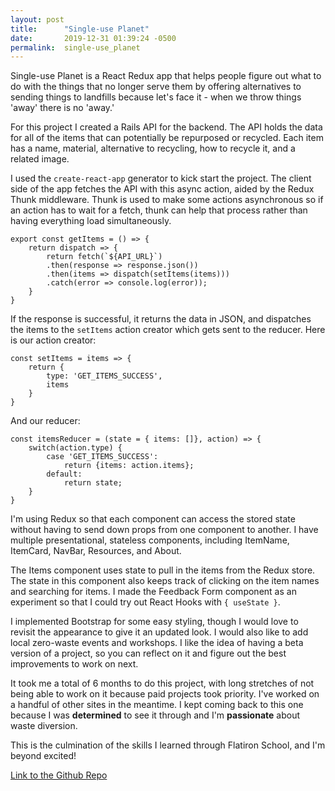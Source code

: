 ```yaml
---
layout: post
title:      "Single-use Planet"
date:       2019-12-31 01:39:24 -0500
permalink:  single-use_planet
---
```



Single-use Planet is a React Redux app that helps people figure out what to do with the things that no longer serve them by offering alternatives to sending things to landfills because let's face it - when we throw things 'away' there is no 'away.'

For this project I created a Rails API for the backend. The API holds the data for all of the items that can potentially be repurposed or recycled. Each item has a name, material, alternative to recycling, how to recycle it, and a related image. 

I used the ```create-react-app``` generator to kick start the project. The client side of the app fetches the API with this async action, aided by the Redux Thunk middleware. Thunk is used to make some actions asynchronous so if an action has to wait for a fetch, thunk can help that process rather than having everything load simultaneously.

```
export const getItems = () => {
	return dispatch => {
		return fetch(`${API_URL}`)
		.then(response => response.json())
		.then(items => dispatch(setItems(items)))
		.catch(error => console.log(error));
	}
}
```

If the response is successful, it returns the data in JSON, and dispatches the items to the ```setItems``` action creator which gets sent to the reducer. Here is our action creator:

```
const setItems = items => {
	return {
		type: 'GET_ITEMS_SUCCESS',
		items
	}
}
```

And our reducer:
``` 
const itemsReducer = (state = { items: []}, action) => {
	switch(action.type) {
		case 'GET_ITEMS_SUCCESS':
			return {items: action.items};
		default:
			return state;
	}
}
```

I'm using Redux so that each component can access the stored state without having to send down props from one component to another. I have multiple presentational, stateless components, including ItemName, ItemCard, NavBar, Resources, and About. 

The Items component uses state to pull in the items from the Redux store. The state in this component also keeps track of clicking on the item names and searching for items.  I made the Feedback Form component as an experiment so that I could try out React Hooks with  ```{ useState }```. 

I implemented Bootstrap for some easy styling, though I would love to revisit the appearance to give it an updated look. I would also like to add local zero-waste events and workshops. I like the idea of having a beta version of a project, so you can reflect on it and figure out the best improvements to work on next.

It took me a total of 6 months to do this project, with long stretches of not being able to work on it because paid projects took priority. I've worked on a handful of other sites in the meantime. I kept coming back to this one because I was **determined** to see it through and I'm **passionate** about waste diversion.

This is the culmination of the skills I learned through Flatiron School, and I'm beyond excited! 

[Link to the Github Repo](https://github.com/aellonk/single-use-planet)


